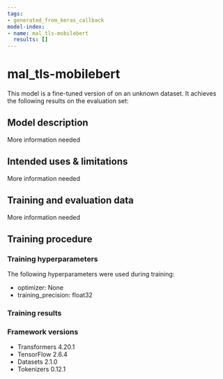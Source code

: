 ```yaml
---
tags:
- generated_from_keras_callback
model-index:
- name: mal_tls-mobilebert
  results: []
---
```


<!-- This model card has been generated automatically according to the information Keras had access to. You should
probably proofread and complete it, then remove this comment. -->

# mal_tls-mobilebert

This model is a fine-tuned version of [](https://huggingface.co/) on an unknown dataset.
It achieves the following results on the evaluation set:


## Model description

More information needed

## Intended uses & limitations

More information needed

## Training and evaluation data

More information needed

## Training procedure

### Training hyperparameters

The following hyperparameters were used during training:
- optimizer: None
- training_precision: float32

### Training results



### Framework versions

- Transformers 4.20.1
- TensorFlow 2.6.4
- Datasets 2.1.0
- Tokenizers 0.12.1
